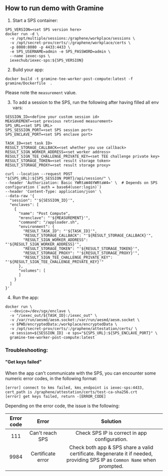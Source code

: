 ## How to run demo with Gramine

1. Start a SPS container:
```shell
SPS_VERSION=<set SPS version here>
docker run -d \
  -v /opt/multiple/sessions:/graphene/workplace/sessions \
  -v /opt/secret-prov/certs/:/graphene/workplace/certs \
  -p 8080:8080 -p 4433:4433 \
  -e SPS_USERNAME=admin -e SPS_PASSWORD=admin \
  --name iexec-sps \
  iexechub/iexec-sps:${SPS_VERSION}
```


2. Build your app:
```shell
docker build -t gramine-tee-worker-post-compute:latest -f gramine/Dockerfile  .
```
Please note the `measurement` value.


3. To add a session to the SPS, run the following after having filled all env vars:
```shell
SESSION_ID=<define your custom session id>
MEASUREMENT=<set previous retrieved measurement>
SPS_URL=<set SPS URL>
SPS_SESSION_PORT=<set SPS session port>
SPS_ENCLAVE_PORT=<set SPS enclave port>

TASK_ID=<set task ID>
RESULT_STORAGE_CALLBACK=<set whether you use callback>
RESULT_SIGN_WORKER_ADDRESS=<set worker address>
RESULT_SIGN_TEE_CHALLENGE_PRIVATE_KEY=<set TEE challenge private key>
RESULT_STORAGE_TOKEN=<set result storage token>
RESULT_STORAGE_PROXY=<set result storage proxy>

curl --location --request POST "${SPS_URL}:${SPS_SESSION_PORT}/api/session/" \
--header 'Authorization: Basic YWRtaW46YWRtaW4=' \  # Depends on SPS configuration (`auth = base64(user:login)`)
--header 'Content-Type: application/json' \
--data-raw '{
  "session": "'${SESSION_ID}'",
  "enclaves": [
    {
      "name": "Post Compute",
      "mrenclave": "'${MEASUREMENT}'",
      "command": "/apploader.sh",
      "environment": {
        "RESULT_TASK_ID": "'${TASK_ID}'",
        "RESULT_STORAGE_CALLBACK": "'${RESULT_STORAGE_CALLBACK}'",
        "RESULT_SIGN_WORKER_ADDRESS": "'${RESULT_SIGN_WORKER_ADDRESS}'",
        "RESULT_STORAGE_TOKEN": "'${RESULT_STORAGE_TOKEN}'",
        "RESULT_STORAGE_PROXY": "'${RESULT_STORAGE_PROXY}'",
        "RESULT_SIGN_TEE_CHALLENGE_PRIVATE_KEY": "'${RESULT_SIGN_TEE_CHALLENGE_PRIVATE_KEY}'"
      },
      "volumes": [
      ]
    }
  ]
}'
```


4. Run the app:
```shell
docker run \
  --device=/dev/sgx/enclave \
  -v "/iexec_out/${TASK_ID}:/iexec_out" \
  -v /var/run/aesmd/aesm.socket:/var/run/aesmd/aesm.socket \
  -v $PWD/encryptedData:/workplace/encryptedData \
  -v /opt/secret-prov/certs/:/graphene/attestation/certs/ \
  -e session=${SESSION_ID} -e sps="${SPS_URL}:${SPS_ENCLAVE_PORT}" \
  gramine-tee-worker-post-compute:latest
```


### Troubleshooting:

#### "Get keys failed"
When the app can't communicate with the SPS, you can encounter some numeric error codes, in the following format:
```
[error] connect to kms failed, kms_endpoint is iexec-sps:4433, cert_path is /graphene/attestation/certs/test-ca-sha256.crt
[error] get keys failed, return -[ERROR_CODE] 
```

Depending on the error code, the issue is the following:

| Error code |       Error       |                                                         Solution                                                          |
|:----------:|:-----------------:|:-------------------------------------------------------------------------------------------------------------------------:|
|    111     |  Can't reach SPS  |                                       Check SPS IP is correct in app configuration.                                       |
|    9984    | Certificate error | Check both app & SPS share a valid certificate. Regenerate it if needed, providing SPS IP as `Common Name` when prompted. |
